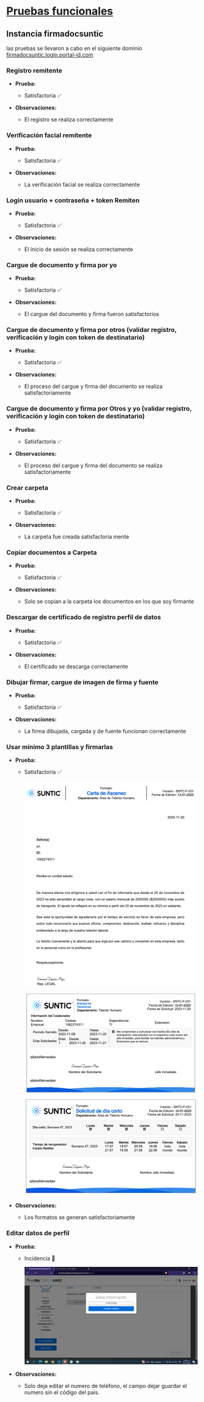 # [Pruebas funcionales](/README.md)

## Instancia firmadocsuntic

las pruebas se llevaron a cabo en el siguiente dominio [firmadocsuntic.login.portal-id.com](http://firmadocsuntic.login.portal-id.com/)

### Registro remitente

- **Prueba:**
  - Satisfactoria :white_check_mark:

- **Observaciones:**
  - El registro se realiza correctamente

### Verificación facial remitente

- **Prueba:**
  - Satisfactoria :white_check_mark:

- **Observaciones:**
  - La verificación facial se realiza correctamente

### Login usuario + contraseña + token Remiten

- **Prueba:**
  - Satisfactoria :white_check_mark:

- **Observaciones:**
  - El inicio de sesión se realiza correctamente

### Cargue de documento y firma por yo

- **Prueba:**
  - Satisfactoria :white_check_mark:

- **Observaciones:**
  - El cargue del documento y firma fueron satisfactorios

### Cargue de documento y firma por otros (validar registro, verificación y login con token de destinatario)

- **Prueba:**
  - Satisfactoria :white_check_mark:

- **Observaciones:**
  - El proceso del cargue y firma del documento se realiza satisfactoriamente

### Cargue de documento y firma por Otros y yo (validar registro, verificación y login con token de destinatario)

- **Prueba:**
  - Satisfactoria :white_check_mark:

- **Observaciones:**
  - El proceso del cargue y firma del documento se realiza satisfactoriamente

### Crear carpeta

- **Prueba:**
  - Satisfactoria :white_check_mark:

- **Observaciones:**
  - La carpeta fue creada satisfactoria mente

### Copiar documentos a Carpeta

- **Prueba:**
  - Satisfactoria :white_check_mark:
  
- **Observaciones:**
  - Solo se copian a la carpeta los documentos en los que soy firmante

### Descargar de certificado de registro perfil de datos

- **Prueba:**
  - Satisfactoria :white_check_mark:

- **Observaciones:**
  - El certificado se descarga correctamente

### Dibujar firmar, cargue de imagen de firma y fuente

- **Prueba:**
  - Satisfactoria :white_check_mark:

- **Observaciones:**
  - La firma dibujada, cargada y de fuente funcionan correctamente

### Usar mínimo 3 plantillas y firmarlas

- **Prueba:**
  - Satisfactoria :white_check_mark:

    ![Foto error de editar perfil](./img/carta_de_ascenso.png)
    ![Foto error de editar perfil](./img/formato_de_vacaciones.png)
    ![Foto error de editar perfil](./img/solicitud_dia_corto.png)

- **Observaciones:**
  - Los formatos se generan satisfactoriamente

### Editar datos de perfil

- **Prueba:**
  - Incidencia :red_circle:

    ![Foto error de editar perfil](./img/editar_perfil.png)

- **Observaciones:**
  - Solo deja editar el numero de teléfono, el campo dejar guardar el numero sin el código del país.
